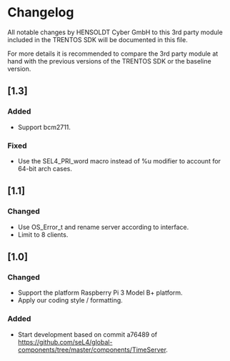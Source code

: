 # Changelog

All notable changes by HENSOLDT Cyber GmbH to this 3rd party module included in
the TRENTOS SDK will be documented in this file.

For more details it is recommended to compare the 3rd party module at hand with
the previous versions of the TRENTOS SDK or the baseline version.

## [1.3]

### Added

- Support bcm2711.

### Fixed

- Use the SEL4_PRI_word macro instead of %u modifier to account for 64-bit arch
cases.

## [1.1]

### Changed

- Use OS_Error_t and rename server according to interface.
- Limit to 8 clients.

## [1.0]

### Changed

- Support the platform Raspberry Pi 3 Model B+ platform.
- Apply our coding style / formatting.

### Added

- Start development based on commit a76489 of
<https://github.com/seL4/global-components/tree/master/components/TimeServer>.
